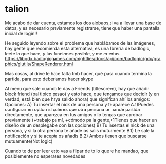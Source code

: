 # talion

Me acabo de dar cuenta, estamos los dos alobaos,si va a llevar una base de datos, y es necesario previamente registrarse, tiene que haber una pantalla inicial de login!!

He seguido leyendo sobre el problema que hablábamos de las imágenes, hay gente que recomienda esta alternativa, es una librería de badlogic, leete lo que hace, y las funciones posible, y me cuentas
https://libgdx.badlogicgames.com/nightlies/docs/api/com/badlogic/gdx/graphics/glutils/ShapeRenderer.html

Mas cosas, al drive le hace falta tmb hacer, qué pasa cuando termina la partida, para esto deberíamos hacer skype

Al menu que sale cuando le das a Friends (titlescreen), hay que añadir block friend (pal tipico pesao) y esto hace, que tengamos que decidir (y en verdad, está bien que haya salido ahora) que significan ahí los amigos:
      Opciones: 
            A) Tu insertas el nick de una persona y te aparece
              A.1)Puedes configurar en option si quieres que otra persona te mande partida directamente, que aparezca en tus amigos o lo tengas que aprobar previamente (+trabajo pa mí, +cómodo pa la gente,+1Tienes que hacer un diseño de un desplegable con las opciones)
            B) Tu insertas el nick de una persona, y si la otra persona te añade os salis mutuamente
              B.1) Le sale la notificación y si te acepta os añadís
              B.2) Ambos tienen que buscarse mutuamente(Not logic)
              
Cuando te de por leer esto vas a flipar de to lo que te he mandao, que posiblemente no esperases novedades
